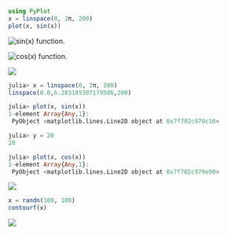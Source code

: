 




````julia
using PyPlot
x = linspace(0, 2π, 200)
plot(x, sin(x))
````


![sin(x) function.](figures/pyplot_formats_sin_fun_1.png)



![cos(x) function.](figures/pyplot_formats_2_1.png)



![](figures/pyplot_formats_cos2_fun_1.png)



````julia
julia> x = linspace(0, 2π, 200)
linspace(0.0,6.283185307179586,200)

julia> plot(x, sin(x))
1-element Array{Any,1}:
 PyObject <matplotlib.lines.Line2D object at 0x7f702c979c10>

julia> y = 20
20

julia> plot(x, cos(x))
1-element Array{Any,1}:
 PyObject <matplotlib.lines.Line2D object at 0x7f702c979e90>

````


![](figures/pyplot_formats_4_1.png)



````julia
x = randn(100, 100)
contourf(x)
````


![](figures/pyplot_formats_5_1.png)
